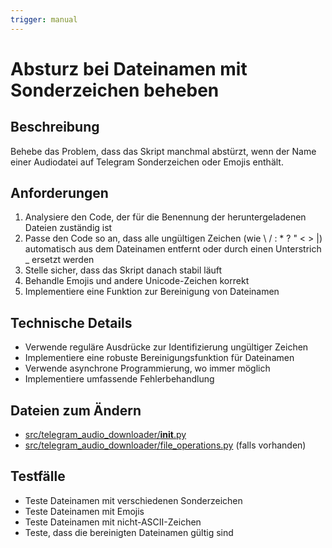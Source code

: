 ```yaml
---
trigger: manual
---
```


# Absturz bei Dateinamen mit Sonderzeichen beheben

## Beschreibung
Behebe das Problem, dass das Skript manchmal abstürzt, wenn der Name einer Audiodatei auf Telegram Sonderzeichen oder Emojis enthält.

## Anforderungen
1. Analysiere den Code, der für die Benennung der heruntergeladenen Dateien zuständig ist
2. Passe den Code so an, dass alle ungültigen Zeichen (wie \ / : * ? " < > |) automatisch aus dem Dateinamen entfernt oder durch einen Unterstrich _ ersetzt werden
3. Stelle sicher, dass das Skript danach stabil läuft
4. Behandle Emojis und andere Unicode-Zeichen korrekt
5. Implementiere eine Funktion zur Bereinigung von Dateinamen

## Technische Details
- Verwende reguläre Ausdrücke zur Identifizierung ungültiger Zeichen
- Implementiere eine robuste Bereinigungsfunktion für Dateinamen
- Verwende asynchrone Programmierung, wo immer möglich
- Implementiere umfassende Fehlerbehandlung

## Dateien zum Ändern
- [src/telegram_audio_downloader/__init__.py](file:///c:/Users/Pablo/Desktop/Telegram%20Musik%20Tool/src/telegram_audio_downloader/__init__.py)
- [src/telegram_audio_downloader/file_operations.py](file:///c:/Users/Pablo/Desktop/Telegram%20Musik%20Tool/src/telegram_audio_downloader/file_operations.py) (falls vorhanden)

## Testfälle
- Teste Dateinamen mit verschiedenen Sonderzeichen
- Teste Dateinamen mit Emojis
- Teste Dateinamen mit nicht-ASCII-Zeichen
- Teste, dass die bereinigten Dateinamen gültig sind